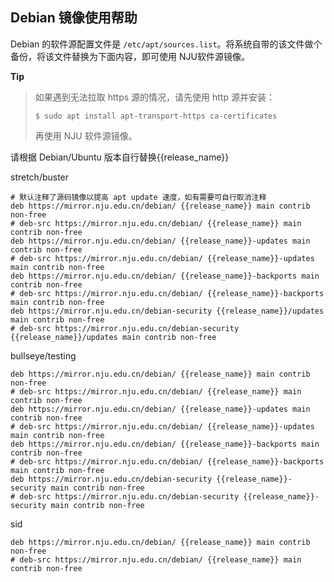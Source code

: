 
## Debian 镜像使用帮助

Debian 的软件源配置文件是
`/etc/apt/sources.list`。将系统自带的该文件做个备份，将该文件替换为下面内容，即可使用
NJU软件源镜像。

**Tip**
>如果遇到无法拉取 https 源的情况，请先使用 http 源并安装：
>
>```
>$ sudo apt install apt-transport-https ca-certificates
>```
>
>再使用 NJU 软件源镜像。

请根据 Debian/Ubuntu 版本自行替换{{release_name}}

stretch/buster
```
# 默认注释了源码镜像以提高 apt update 速度，如有需要可自行取消注释
deb https://mirror.nju.edu.cn/debian/ {{release_name}} main contrib non-free
# deb-src https://mirror.nju.edu.cn/debian/ {{release_name}} main contrib non-free
deb https://mirror.nju.edu.cn/debian/ {{release_name}}-updates main contrib non-free
# deb-src https://mirror.nju.edu.cn/debian/ {{release_name}}-updates main contrib non-free
deb https://mirror.nju.edu.cn/debian/ {{release_name}}-backports main contrib non-free
# deb-src https://mirror.nju.edu.cn/debian/ {{release_name}}-backports main contrib non-free
deb https://mirror.nju.edu.cn/debian-security {{release_name}}/updates main contrib non-free
# deb-src https://mirror.nju.edu.cn/debian-security {{release_name}}/updates main contrib non-free
```

bullseye/testing
```
deb https://mirror.nju.edu.cn/debian/ {{release_name}} main contrib non-free
# deb-src https://mirror.nju.edu.cn/debian/ {{release_name}} main contrib non-free
deb https://mirror.nju.edu.cn/debian/ {{release_name}}-updates main contrib non-free
# deb-src https://mirror.nju.edu.cn/debian/ {{release_name}}-updates main contrib non-free
deb https://mirror.nju.edu.cn/debian/ {{release_name}}-backports main contrib non-free
# deb-src https://mirror.nju.edu.cn/debian/ {{release_name}}-backports main contrib non-free
deb https://mirror.nju.edu.cn/debian-security {{release_name}}-security main contrib non-free
# deb-src https://mirror.nju.edu.cn/debian-security {{release_name}}-security main contrib non-free
```

sid
```
deb https://mirror.nju.edu.cn/debian/ {{release_name}} main contrib non-free
# deb-src https://mirror.nju.edu.cn/debian/ {{release_name}} main contrib non-free
```
